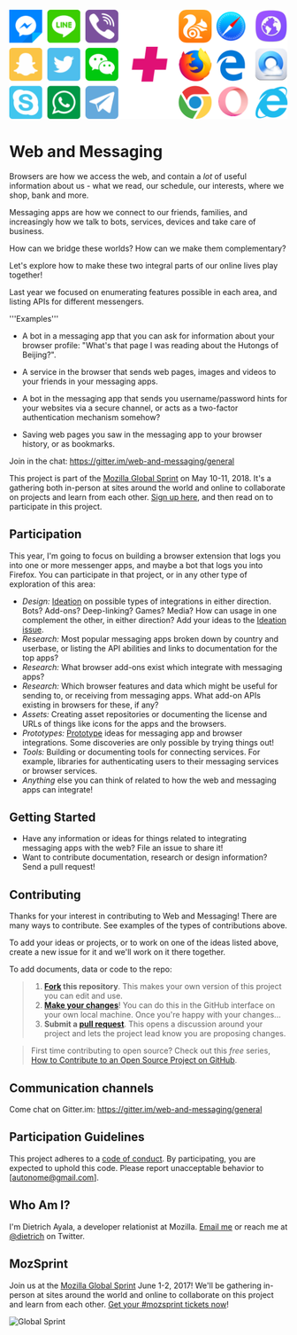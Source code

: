 ![messaging apps and web browsers](/web-and-messaging.png?raw=true "Messaging apps and web browsers.")

# Web and Messaging

Browsers are how we access the web, and contain a *lot* of useful information about us - what we read, our schedule, our interests, where we shop, bank and more.

Messaging apps are how we connect to our friends, families, and increasingly how we talk to bots, services, devices and take care of business.

How can we bridge these worlds? How can we make them complementary?

Let's explore how to make these two integral parts of our online lives play together!

Last year we focused on enumerating features possible in each area, and listing APIs for different messengers.

'''Examples'''

* A bot in a messaging app that you can ask for information about your browser profile: "What's that page I was reading about the Hutongs of Beijing?".

* A service in the browser that sends web pages, images and videos to your friends in your messaging apps.

* A bot in the messaging app that sends you username/password hints for your websites via a secure channel, or acts as a two-factor authentication mechanism somehow?

* Saving web pages you saw in the messaging app to your browser history, or as bookmarks.

Join in the chat: https://gitter.im/web-and-messaging/general

This project is part of the [Mozilla Global Sprint](https://foundation.mozilla.org/opportunity/global-sprint/) on May 10-11, 2018.
It's a gathering both in-person at sites around the world and online to collaborate on projects and learn from each other.
[Sign up here](https://foundation.mozilla.org/opportunity/global-sprint/participate/), and then read on to participate in this project.

## Participation

This year, I'm going to focus on building a browser extension that logs you into one or more messenger apps, and maybe a bot that logs you into Firefox. You can participate in that project, or in any other type of exploration of this area:

* *Design:* [Ideation](https://toolkit.mozilla.org/method/idea-generation/) on possible types of integrations in either direction. Bots? Add-ons? Deep-linking? Games? Media? How can usage in one complement the other, in either direction? Add your ideas to the [Ideation issue](https://github.com/autonome/web-and-messaging/issues/1).
* *Research:* Most popular messaging apps broken down by country and userbase, or listing the API abilities and links to documentation for the top apps?
* *Research:* What browser add-ons exist which integrate with messaging apps?
* *Research:* Which browser features and data which might be useful for sending to, or receiving from messaging apps. What add-on APIs existing in browsers for these, if any?
* *Assets:* Creating asset repositories or documenting the license and URLs of things like icons for the apps and the browsers.
* *Prototypes:* [Prototype](https://toolkit.mozilla.org/methods/) ideas for messaging app and browser integrations. Some discoveries are only possible by trying things out!
* *Tools:* Building or documenting tools for connecting services. For example, libraries for authenticating users to their messaging services or browser services.
* *Anything* else you can think of related to how the web and messaging apps can integrate!

## Getting Started

* Have any information or ideas for things related to integrating messaging apps with the web? File an issue to share it!
* Want to contribute documentation, research or design information? Send a pull request!

## Contributing

Thanks for your interest in contributing to Web and Messaging! There are many ways to contribute. See examples of the types of contributions above.

To add your ideas or projects, or to work on one of the ideas listed above, create a new issue for it and we'll work on it there together.

To add documents, data or code to the repo:

> 1. **[Fork](https://help.github.com/articles/fork-a-repo/) this repository**. This makes your own version of this project you can edit and use.
> 2. **[Make your changes](https://guides.github.com/activities/forking/#making-changes)**! You can do this in the GitHub interface on your own local machine. Once you're happy with your changes...
> 3. **Submit a [pull request](https://help.github.com/articles/proposing-changes-to-a-project-with-pull-requests/)**. This opens a discussion around your project and lets the project lead know you are proposing changes.

> First time contributing to open source? Check out this *free* series, [How to Contribute to an Open Source Project on GitHub](https://egghead.io/series/how-to-contribute-to-an-open-source-project-on-github).

## Communication channels

Come chat on Gitter.im: https://gitter.im/web-and-messaging/general

## Participation Guidelines

This project adheres to a [code of conduct](CODE_OF_CONDUCT.md). By participating, you are expected to uphold this code. Please report unacceptable behavior to [autonome@gmail.com].

## Who Am I?

I'm Dietrich Ayala, a developer relationist at Mozilla. [Email me](mailto:autonome@gmail.com) or reach me at [@dietrich](https://twitter.com/dietrich) on Twitter.

## MozSprint

Join us at the [Mozilla Global Sprint](http://mozilla.github.io/global-sprint/) June 1-2, 2017! We'll be gathering in-person at sites around the world and online to collaborate on this project and learn from each other. [Get your #mozsprint tickets now](http://mozilla.github.io/global-sprint/)!

![Global Sprint](https://cloud.githubusercontent.com/assets/617994/24632585/b2b07dcc-1892-11e7-91cf-f9e473187cf7.png)
